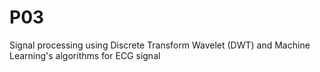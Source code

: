 # P03
Signal processing using Discrete Transform Wavelet (DWT) and Machine Learning's algorithms for ECG signal
